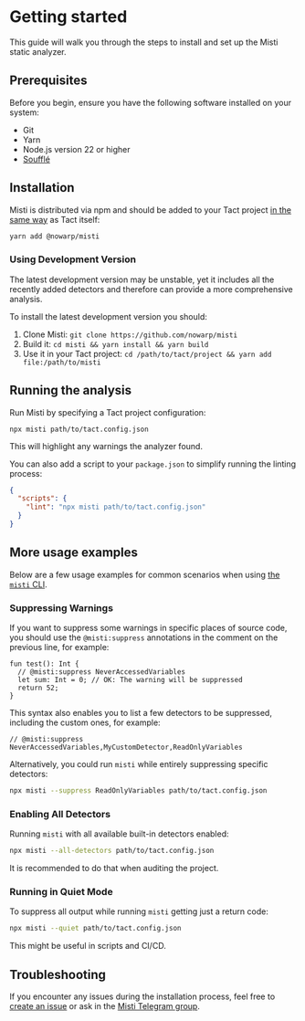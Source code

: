 # Getting started
This guide will walk you through the steps to install and set up the Misti static analyzer.

## Prerequisites
Before you begin, ensure you have the following software installed on your system:
- Git
- Yarn
- Node.js version 22 or higher
- [Soufflé](https://souffle-lang.github.io/install)

## Installation
Misti is distributed via npm and should be added to your Tact project [in the same way](https://github.com/tact-lang/tact?tab=readme-ov-file#installation) as Tact itself:
```bash
yarn add @nowarp/misti
```

### Using Development Version
The latest development version may be unstable, yet it includes all the recently added detectors and therefore can provide a more comprehensive analysis.

To install the latest development version you should:
1. Clone Misti: `git clone https://github.com/nowarp/misti`
2. Build it: `cd misti && yarn install && yarn build`
3. Use it in your Tact project: `cd /path/to/tact/project && yarn add file:/path/to/misti`

## Running the analysis
Run Misti by specifying a Tact project configuration:
```
npx misti path/to/tact.config.json
```

This will highlight any warnings the analyzer found.

You can also add a script to your `package.json` to simplify running the linting process:

```json
{
  "scripts": {
    "lint": "npx misti path/to/tact.config.json"
  }
}
```

## More usage examples

Below are a few usage examples for common scenarios when using [the `misti` CLI](./cli.md).

### Suppressing Warnings

If you want to suppress some warnings in specific places of source code, you should use the `@misti:suppress` annotations in the comment on the previous line, for example:
```tact
fun test(): Int {
  // @misti:suppress NeverAccessedVariables
  let sum: Int = 0; // OK: The warning will be suppressed
  return 52;
}
```

This syntax also enables you to list a few detectors to be suppressed, including the custom ones, for example:
```tact
// @misti:suppress NeverAccessedVariables,MyCustomDetector,ReadOnlyVariables
```

Alternatively, you could run `misti` while entirely suppressing specific detectors:

```bash
npx misti --suppress ReadOnlyVariables path/to/tact.config.json
```

### Enabling All Detectors

Running `misti` with all available built-in detectors enabled:

```bash
npx misti --all-detectors path/to/tact.config.json
```

It is recommended to do that when auditing the project.

### Running in Quiet Mode

To suppress all output while running `misti` getting just a return code:

```bash
npx misti --quiet path/to/tact.config.json
```

This might be useful in scripts and CI/CD.

## Troubleshooting
If you encounter any issues during the installation process, feel free to [create an issue](https://github.com/nowarp/misti/issues/new) or ask in the [Misti Telegram group](https://t.me/misti_dev).
